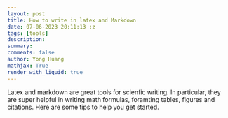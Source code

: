 ```yaml
---
layout: post
title: How to write in latex and Markdown
date: 07-06-2023 20:11:13 :z
tags: [tools]
description:
summary:
comments: false
author: Yong Huang
mathjax: True
render_with_liquid: true
---
```


Latex and markdown are great tools for scienfic writing. In particular, they are super helpful in writing math formulas, foramting tables, figures and citations. Here are some tips to help you get started.